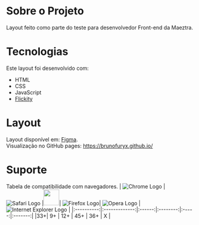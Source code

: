 Sobre o Projeto
===
Layout feito como parte do teste para desenvolvedor Front-end da Maeztra.

Tecnologias
===
Este layout foi desenvolvido com:
- HTML
- CSS
- JavaScript
- [Flickity](https://flickity.metafizzy.co/)

Layout
===
Layout disponível em: [Figma](https://www.figma.com/file/3RqPfS5PW9whbQNCTTaoqA/%5B2020-09%5D-MZ---Layout-Teste-de-vagas-para-time-de-Devs?node-id=2%3A3560).
<br>Visualização no GitHub pages: https://brunofuryx.github.io/

Suporte
===
Tabela de compatibilidade com navegadores.
| ![Chrome Logo](https://cloud.githubusercontent.com/assets/398893/3528328/23bc7bc4-078e-11e4-8752-ba2809bf5cce.png) | ![Safari Logo](https://cloud.githubusercontent.com/assets/398893/3528331/29df8618-078e-11e4-8e3e-ed8ac738693f.png) |<img src="https://camo.githubusercontent.com/d7cfc8eddee599b9d65bb186e3b17406fdc2512b30de408484a4c102847f6142/68747470733a2f2f692e696d6775722e636f6d2f365a395779436e2e706e67" width="42">| ![Firefox Logo](https://cloud.githubusercontent.com/assets/398893/3528329/26283ab0-078e-11e4-84d4-db2cf1009953.png)| ![Opera Logo](https://cloud.githubusercontent.com/assets/398893/3528330/27ec9fa8-078e-11e4-95cb-709fd11dac16.png) | ![Internet Explorer Logo](https://cloud.githubusercontent.com/assets/398893/3528325/20373e76-078e-11e4-8e3a-1cb86cf506f0.png) |
|:----------:|:-------------:|:------:|:--------:|:-----:|:-------:|
|33+|  9+ | 12+ | 45+ | 36+ | X |

